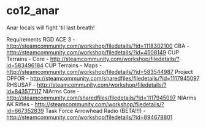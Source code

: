 # co12_anar
Anar locals will fight 'til last breath!

Requirements
	RGD ACE 3 - http://steamcommunity.com/workshop/filedetails/?id=1118302100
	CBA - http://steamcommunity.com/workshop/filedetails/?id=4508149
	CUP Terrains - Core	- http://steamcommunity.com/workshop/filedetails/?id=583496184
	CUP Terrains - Maps - http://steamcommunity.com/workshop/filedetails/?id=583544987
	Project OPFOR - http://steamcommunity.com/sharedfiles/filedetails/?id=1117945097
	RHSUSAF - http://steamcommunity.com/workshop/filedetails/?id=843577117
	NIArms Core - http://steamcommunity.com/sharedfiles/filedetails/?id=1117945097
	NIArms AK Rifles - http://steamcommunity.com/workshop/filedetails/?id=667352839
	Task Force Arrowhead Radio (BETA!!!) - http://steamcommunity.com/workshop/filedetails/?id=894678801
	

